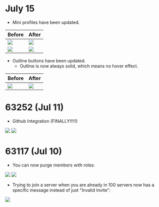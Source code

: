 # July 15
- Mini profiles have been updated.

Before | After
--- | ---
![](https://i.imgur.com/7IgIcUs.png) | ![](https://i.imgur.com/AVPrpFY.png)
![](https://i.imgur.com/vQ3pSRB.png) | ![](https://i.imgur.com/NAw9ZMX.png)

- Outline buttons have been updated.
  - Outline is now always solid, which means no hover effect.

Before | After
------ | ------
![](https://i.imgur.com/BF5tsol.png) | ![](https://i.imgur.com/1b4w6P8.png)

# 63252 (Jul 11)
- Github Integration (FINALLY!!!!!)

![](https://i.imgur.com/JAPOaWC.png)
![](https://i.imgur.com/eTzUPcE.png)

# 63117 (Jul 10)
- You can now purge members with roles:

![](https://i.imgur.com/kIVBN5l.png)
![](https://i.imgur.com/ebefAT0.png)

- Trying to join a server when you are already in 100 servers now has a specific message instead of just "Invalid Invite":

![](https://i.imgur.com/BPmrsNf.png)
